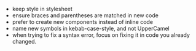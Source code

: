 - keep style in stylesheet
- ensure braces and parentheses are matched in new code
- prefer to create new components instead of inline code
- name new symbols in kebab-case-style, and not UpperCamel
- when trying to fix a syntax error, focus on fixing it in code you already changed.
